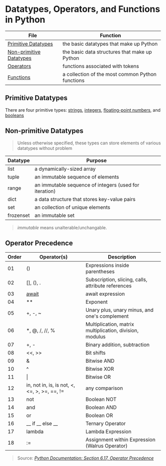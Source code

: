 # Datatypes, Operators, and Functions in Python

| File | Function |
| ---- | -------- |
| [Primitive Datatypes](https://github.com/EthanC2/Notes-and-Writeups/blob/main/Python/Data%20and%20Datatypes/Primitive%20Types.md) | the basic datatypes that make up Python |
| [Non-primitive Datatypes](https://github.com/EthanC2/Notes-and-Writeups/tree/main/Python/Data%20and%20Datatypes#non-primitive-datatypes) | the basic data structures that make up Python |
| [Operators](https://github.com/EthanC2/Notes-and-Writeups/blob/main/Python/Data%20and%20Datatypes/Built-in%20Operators.md) | functions associated with tokens |
| [Functions](https://github.com/EthanC2/Notes-and-Writeups/blob/main/Python/Data%20and%20Datatypes/Common%20Functions.md) | a collection of the most common Python functions |

## Primitive Datatypes
There are four primitive types: [strings](https://realpython.com/python-data-types/#strings), [integers](https://realpython.com/python-data-types/#integers), [floating-point numbers](https://realpython.com/python-data-types/#floating-point-numbers), and [booleans](https://realpython.com/python-data-types/#boolean-type-boolean-context-and-truthiness)

## Non-primitive Datatypes
> Unless otherwise specified, these types can store elements of various datatypes without problem <br />

| Datatype | Purpose |
| -------- | ------- |
| list | a dynamically-sized array |
| tuple | an immutable sequence of elements |
| range | an immutable sequence of integers (used for iteration) |
| dict | a data structure that stores key-value pairs |
| set | an collection of unique elements |
| frozenset | an immutable set |
> _immutable_ means unalterable/unchangable.

## Operator Precedence
| Order | Operator(s) | Description |
| ----- | ----------- | ----------- |
| 01 | () | Expressions inside parentheses |
| 02 | [], (), . | Subscription, slicing, calls, attribute references |
| 03 | [await](https://docs.python.org/3/reference/expressions.html#await-expression) | await expression |
| 04 | \*\* | Exponent |
| 05 | +, -, ~ | Unary plus, unary minus, and one's complement |
| 06 | \*, @, /, //, % | Multiplication, matrix multiplication, division, modulus |
| 07 | +, - | Binary addition, subtraction |
| 08 | <<, >> | Bit shifts |
| 09 | & | Bitwise AND |
| 10 | ^ | Bitwise XOR |
| 11 | \| | Bitwise OR |
| 12 | in, not in, is, is not, <, <=, >, >=, ==, != | any comparison |
| 13 | not | Boolean NOT |
| 14 | and | Boolean AND |
| 15 | or | Boolean OR |
| 16 | __ if __ else __ | Ternary Operator |
| 17 | lambda | Lambda Expression |
| 18 | := | Assignment within Expression (Walrus Operator) |
> Source: [_Python Documentation: Section 6.17, Operator Precedence_](https://docs.python.org/3/reference/expressions.html#operator-precedence) <br />
